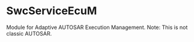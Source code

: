 # SwcServiceEcuM
Module for Adaptive AUTOSAR Execution Management. Note: This is not classic AUTOSAR.
